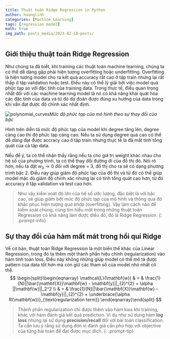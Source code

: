 ```yaml
---
title: Thuật toán Ridge Regression in Python
author: hoanglinh
categories: [Machine Learning]
tags: [regression model]
math: true
img_path: posts_media/2023-02-18-posts/
---
```


## Giới thiệu thuật toán Ridge Regression

Như chúng ta đã biết, khi training các thuật toán machine learning, chúng ta có thể dễ dàng gặp phải hiện tượng overfitting hoặc underfitting. Overfitting là hiện tượng model cho ra kết quả accuracy rất cao ở tập train nhưng lại rất thấp ở tập validation hoặc test. Điều này có thể lý giải bởi việc model quá phức tạp so với đặc tính của training data. Trong thực tế, điều quan trọng nhất đối với các machine learning model là nó có khả năng khái quát hóa các đặc tính của data và từ đó dự đoán được đúng xu hướng của data trong khi vẫn đạt được độ chính xác nhất định.

![polynomial_curves](polynomial_curves.png)_Mức độ phức tạp của mô hình theo sự thay đổi của bậc_

Hình trên diễn tả mức độ phức tạp của model khi degree tăng lên, degree càng cao thì độ phức tạp càng cao. Nếu ta sử dụng degree quá cao có thể dễ dàng đạt được accracy cao ở tập train nhưng thực tế là đã mất tính tổng quát của cả tập data. 

Nếu để ý, ta có thể nhận thấy rằng nếu ta cho giá trị weight khác nhau cho hệ số của phương trình, ta có thể thay đổi đường đi của đồ thị đó. Nói rõ hơn, nếu ta đặt $w_3 \rightarrow 0$ đối với degree = 3, đồ thị cho ra sẽ có dạng phương trình bậc 2. Điều này giúp giảm độ phức tạp của đồ thị và từ đó có thể giúp model mặc dù giảm độ chính xác nhưng lại có tính tổng quát cao hơn, từ đó accuracy ở tập validation và test cao hơn.

> Như vậy kiểm soát độ lớn của hệ số ước lượng, đặc biệt là với bậc cao, sẽ giúp giảm bớt mức độ phức tạp của mô hình và thông qua đó khắc phục hiện tượng *quá khớp* (overfitting). Vậy làm cách nào để kiểm soát chúng, cùng tìm hiểu một trong những thuật toán Regression có khả năng làm được điều đó, đó là Ridge Regression.
{: .prompt-info}

## Sự thay đổi của hàm mất mát trong hồi qui Ridge

Về cơ bản, thuật toán Ridge Regression là một biến thể khác của Linear Regression, trong đó ta thêm một thành phần hiệu chỉnh (regularization) vào hàm tính toán loss. Điều này không những giúp model có thể mô tả được pattern của data tốt hơn mà còn giữ các tham số của model nhỏ nhất có thể. 
$$
\begin{split}\begin{eqnarray} \mathcal{L}(\mathbf{w}) & = & \frac{1}{N}||\bar{\mathbf{X}}\mathbf{w} - \mathbf{y}||_{2}^{2} + \alpha ||\mathbf{w}||_2^2 \\
& = & \frac{1}{N}||\bar{\mathbf{X}}\mathbf{w} - \mathbf{y}||_{2}^{2} + \underbrace{\alpha R(\mathbf{w})}_{\text{regularization term}}
\end{eqnarray}\end{split}
$$

> Thành phần regularization chỉ được thêm vào hàm loss khi training, khác với hàm đánh giá kết quả prediction. Ví dụ như sử dụng hàm **log loss** nhưng lại sử dụng **precision/recall** đối với bài toán classification. Ta cần lưu ý rằng sử dụng đơn vị đánh giá cần phù hợp với objective của từng bài toán để đạt được mục đích.
{: .prompt-tip}
